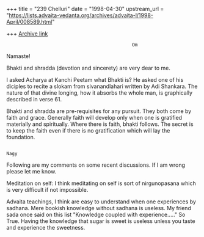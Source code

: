 +++
title = "239 Chelluri"
date = "1998-04-30"
upstream_url = "https://lists.advaita-vedanta.org/archives/advaita-l/1998-April/008589.html"

+++
[Archive link](https://lists.advaita-vedanta.org/archives/advaita-l/1998-April/008589.html)

                                                  Om

Namaste!

Bhakti and shradda (devotion and sincerety) are very dear to me.

I asked Acharya at Kanchi Peetam what Bhakti is?  He asked one of his diciples
to recite a slokam from sivanandlahari written by Adi Shankara.  The nature of
that divine longing, how it absorbs the whole man, is graphically described in
verse 61.

Bhakti and shradda are pre-requisites for any pursuit.  They both come by
faith and grace.  Generally faith will develop only when one is gratified
materially and spiritually.   Where there is faith, bhakti follows.    The
secret is to keep the faith even if there is no gratification which will lay
the foundation.

                                                                          Nagy

Following are my comments on some recent discussions.  If I am wrong please
let me know.

Meditation on self:    I think meditating on self is sort of nirgunopasana
which is very difficult if not impossible.

Advaita teachings, I think are easy to understand when one experiences by
sadhana.   Mere bookish knowledge without sadhana is useless.  My friend sada
once said on this list "Knowledge coupled with experience....."  So True.
Having the knowledge that sugar is sweet is useless unless you taste and
experience the sweetness.

